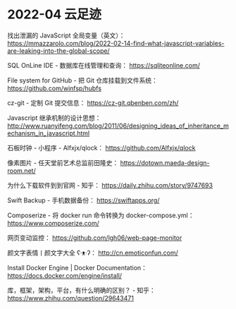# 2022-04 云足迹

找出泄漏的 JavaScript 全局变量（英文）：
https://mmazzarolo.com/blog/2022-02-14-find-what-javascript-variables-are-leaking-into-the-global-scope/

SQL OnLine IDE - 数据库在线管理和查询：
https://sqliteonline.com/

File system for GitHub - 把 Git 仓库挂载到文件系统：
https://github.com/winfsp/hubfs

cz-git - 定制 Git 提交信息：
https://cz-git.qbenben.com/zh/

Javascript 继承机制的设计思想：
http://www.ruanyifeng.com/blog/2011/06/designing_ideas_of_inheritance_mechanism_in_javascript.html

石板时钟 - 小程序 - Alfxjx/qlock：
https://github.com/Alfxjx/qlock

像素图片 - 任天堂前艺术总监前田隆史：
https://dotown.maeda-design-room.net/

为什么下载软件到到官网 - 知乎：
https://daily.zhihu.com/story/9747693

Swift Backup - 手机数据备份：
https://swiftapps.org/

Composerize - 将 docker run 命令转换为 docker-compose.yml：
https://www.composerize.com/

网页变动监控：
https://github.com/lgh06/web-page-monitor

颜文字表情丨颜文字大全 ʕ·ᴥ·ʔ：
http://cn.emoticonfun.com/

Install Docker Engine | Docker Documentation：
https://docs.docker.com/engine/install/

库，框架，架构，平台，有什么明确的区别？ - 知乎：
https://www.zhihu.com/question/29643471

